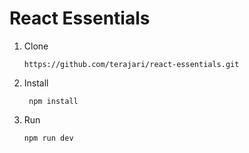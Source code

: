 # React Essentials

1. Clone
    ```
    https://github.com/terajari/react-essentials.git
    ```

2. Install
   ```
    npm install
   ```

3. Run
    ```
    npm run dev
    ```